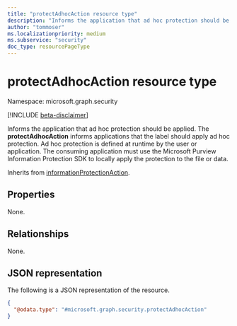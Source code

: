 ```yaml
---
title: "protectAdhocAction resource type"
description: "Informs the application that ad hoc protection should be applied."
author: "tommoser"
ms.localizationpriority: medium
ms.subservice: "security"
doc_type: resourcePageType
---
```


# protectAdhocAction resource type

Namespace: microsoft.graph.security

[!INCLUDE [beta-disclaimer](../../includes/beta-disclaimer.md)]

Informs the application that ad hoc protection should be applied. The **protectAdhocAction** informs applications that the label should apply ad hoc protection. Ad hoc protection is defined at runtime by the user or application. The consuming application must use the Microsoft Purview Information Protection SDK to locally apply the protection to the file or data.

Inherits from [informationProtectionAction](../resources/security-informationprotectionaction.md).

## Properties

None.

## Relationships

None.

## JSON representation

The following is a JSON representation of the resource.
<!-- {
  "blockType": "resource",
  "@odata.type": "microsoft.graph.security.protectAdhocAction"
}
-->
``` json
{
  "@odata.type": "#microsoft.graph.security.protectAdhocAction"
}
```

